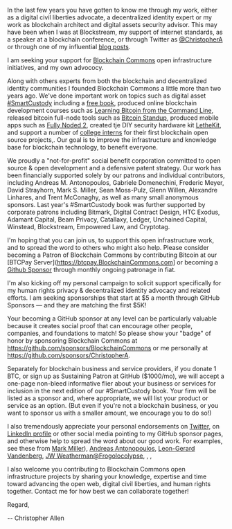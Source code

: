 In the last few years you have gotten to know me through my work, either as a digital civil liberties advocate, a decentralized identity expert or my work as blockchain architect and digital assets security advisor. This may have been when I was at Blockstream, my support of internet standards, as a speaker at a blockchain conference, or through Twitter as [@ChristopherA](https://twitter.com/ChristopherA) or through one of my influential [blog posts](https://www.LifeWithAlacrity.com).

I am seeking your support for [Blockchain Commons](https://www.BlockchainCommons.com) open infrastructure initiatives, and my own advococy.

Along with others experts from both the blockchain and decentralized identity communities I founded Blockchain Commons a little more than two years ago. We've done important work on topics such as digital asset [#SmartCustody](https://www.SmartCustody.com) including a [free book](http://bit.ly/SmartCustodyBookV101), produced online blockchain development courses such as [Learning Bitcoin from the Command Line](https://github.com/BlockchainCommons/Learning-Bitcoin-from-the-Command-Line), released bitcoin full-node tools such as [Bitcoin Standup](https://github.com/BlockchainCommons/Bitcoin-Standup), produced mobile apps such as [Fully Noded 2](https://github.com/BlockchainCommons/FullyNoded-2),  created tje DIY security hardware kit [LetheKit](https://github.com/BlockchainCommons/bc-lethekit), and support a number of [college interns](https://decrypt.co/34555/how-bitcoin-dev-hub-building-future-free-software) for their first blockchain open source projects,. Our goal is to improve the infrastructure and knowledge base for blockchain technology, to benefit everyone.

We proudly a "not-for-profit" social benefit corporation committed to open source & open development and a defensive patent strategy. Our work has been financially supported solely by our patrons and individual contributors, including Andreas M. Antonopoulos, Gabriele Domenechini, Frederic Meyer, David Strayhorn, Mark S. Miller, Sean Moss-Pulz, Glenn Willen, Alexandre Linhares, and Trent McConaghy, as well as many small anonymous sponsors. Last year's #SmartCustody book was further supported by corporate patrons including Bitmark, Digital Contract Design, HTC Exodus, Adamant Capital, Beam Privacy, Catallaxy, Ledger, Unchained Capital, Winstead, Blockstream, Empowered Law, and Cryptotag.

I'm hoping that you can join us, to support this open infrastructure work, and to spread the word to others who might also help. Please consider becoming a Patron of Blockchain Commons by contributing Bitcoin at our [BTCPay Server](https://btcpay.BlockchainCommons.com] or becoming a [Github Sponsor](https://github.com/sponsors/BlockchainCommons) through monthly ongoing patronage in fiat.

I'm also kicking off my personal campaign to solicit support specifically for my human rights privacy & decentralized identity advocacy and related efforts. I am seeking sponsorships that start at $5 a month through GitHub Sponsors — and they are matching the first $5K!

Your becoming a GitHub sponsor at any level can be particularly valuable because it creates social proof that can encourage other people, companies, and foundations to match! So please show your "badge" of honor by sponsoring Blockchain Commons at https://github.com/sponsors/BlockchainCommons or me personally at https://github.com/sponsors/ChristopherA.

Separately for blockchain business and service providers, if you donate 1 BTC, or sign up as Sustaining Patron at GitHub ($1000/mo), we will accept a one-page non-bleed informative flier about your business or services for inclusion in the next edition of our #SmartCustody book. Your firm will be listed as a sponsor and, where appropriate, we will list your product or service as an option. (But even if you're not a blockchain business, or you want to sponsor us with a smaller amount, we encourage you to do so!)

I also tremendously appreciate your personal endorsements on [Twitter](https://twitter.com/ChristopherA), on [LinkedIn profile](https://www.linkedin.com/in/christophera/) or other social media pointing to my GitHub sponsor pages, and otherwise help to spread the word about our good work. For examples, see these from [Mark Miller](https://twitter.com/marksammiller/status/1246528666151948288?s=21)), [Andreas Antonopoulos](https://twitter.com/aantonop/status/1154520625299410944?s=21), [Leon-Gerard Vandenberg](https://twitter.com/leon_vandenberg/status/1246540433695653888?s=21), [JW Weatherman](https://twitter.com/jwweatherman_/status/1246535216581300225?s=21)[@Frogolocolypse](https://twitter.com/1stcrasscitizen/status/1246801134490025985?s=21), , , 

I also welcome you contributing to Blockchain Commons open infrastructure projects by sharing your knowledge, expertise and time toward advancing the open web, digital civil liberties, and human rights together. Contact me for how best we can collaborate together!

Regard,

-- Christopher Allen


